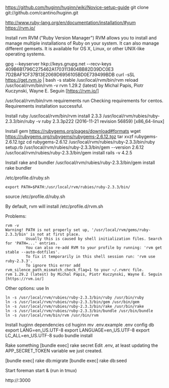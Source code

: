 https://github.com/huginn/huginn/wiki/Novice-setup-guide
git clone git://github.com/cantino/huginn.git

http://www.ruby-lang.org/en/documentation/installation/#yum
https://rvm.io/

Install rvm
RVM ("Ruby Version Manager")
RVM allows you to install and manage multiple installations of Ruby on your system. It can also manage different gemsets.
It is available for OS X, Linux, or other UNIX-like operating systems.

gpg --keyserver hkp://keys.gnupg.net --recv-keys 409B6B1796C275462A1703113804BB82D39DC0E3 7D2BAF1CF37B13E2069D6956105BD0E739499BDB
curl -sSL https://get.rvm.io | bash -s stable
/usr/local/rvm/bin/rvm reload
/usr/local/rvm/bin/rvm -v
rvm 1.29.2 (latest) by Michal Papis, Piotr Kuczynski, Wayne E. Seguin [https://rvm.io/]

/usr/local/rvm/bin/rvm requirements run
Checking requirements for centos.
Requirements installation successful.

Install ruby
/usr/local/rvm/bin/rvm install 2.3.3
/usr/local/rvm/rubies/ruby-2.3.3/bin/ruby -v
ruby 2.3.3p222 (2016-11-21 revision 56859) [x86_64-linux]

Install gem
https://rubygems.org/pages/download#formats
wget https://rubygems.org/rubygems/rubygems-2.6.12.tgz
tar xvzf rubygems-2.6.12.tgz
cd rubygems-2.6.12
/usr/local/rvm/rubies/ruby-2.3.3/bin/ruby setup.rb
/usr/local/rvm/rubies/ruby-2.3.3/bin/gem --version
2.6.12
/usr/local/rvm/rubies/ruby-2.3.3/bin/gem install rails -v 4.2.5

Install rake and bundler
/usr/local/rvm/rubies/ruby-2.3.3/bin/gem install rake bundler

/etc/profile.d/ruby.sh
```
export PATH=$PATH:/usr/local/rvm/rubies/ruby-2.3.3/bin/
```
source /etc/profile.d/ruby.sh

By default, rvm will install /etc/profile.d/rvm.sh

Problems:
```
rvm -v
Warning! PATH is not properly set up, '/usr/local/rvm/gems/ruby-2.3.3/bin' is not at first place.
         Usually this is caused by shell initialization files. Search for 'PATH=...' entries.
         You can also re-add RVM to your profile by running: 'rvm get stable --auto-dotfiles'.
         To fix it temporarily in this shell session run: 'rvm use ruby-2.3.3'.
         To ignore this error add rvm_silence_path_mismatch_check_flag=1 to your ~/.rvmrc file.
rvm 1.29.2 (latest) by Michal Papis, Piotr Kuczynski, Wayne E. Seguin [https://rvm.io/]
```

Other options: use ln
```
ln -s /usr/local/rvm/rubies/ruby-2.3.3/bin/ruby /usr/bin/ruby
ln -s /usr/local/rvm/rubies/ruby-2.3.3/bin/gem /usr/bin/gem
ln -s /usr/local/rvm/rubies/ruby-2.3.3/bin/rake /usr/bin/rake
ln -s /usr/local/rvm/rubies/ruby-2.3.3/bin/bundle /usr/bin/bundle
ln -s /usr/local/rvm/bin/rvm /usr/bin/rvm
```

Install huginn dependencies
cd huginn
mv .env.example .env
config db
export LANG=en_US.UTF-8
export LANGUAGE=en_US.UTF-8
export LC_ALL=en_US.UTF-8
sudo bundle install

Rake something
[bundle exec] rake secret
Edit .env, at least updating the APP_SECRET_TOKEN variable we just created.

[bundle exec] rake db:migrate
[bundle exec] rake db:seed

Start
foreman start & (run in tmux)

http://<IP-SERVER>:3000
